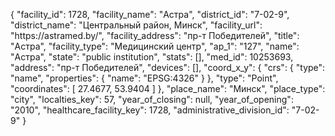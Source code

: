 {
    "facility_id": 1728,
    "facility_name": "Астра",
    "district_id": "7-02-9",
    "district_name": "Центральный район, Минск",
    "facility_url": "https:\/\/astramed.by\/",
    "facility_address": "пр-т Победителей",
    "title": "Астра",
    "facility_type": "Медицинский центр",
    "ap_1": "127",
    "name": "Астра",
    "state": "public institution",
    "stats": [],
    "med_id": 10253693,
    "address": "пр-т Победителей",
    "devices": [],
    "coord_x_y": {
        "crs": {
            "type": "name",
            "properties": {
                "name": "EPSG:4326"
            }
        },
        "type": "Point",
        "coordinates": [
            27.4677,
            53.9404
        ]
    },
    "place_name": "Минск",
    "place_type": "city",
    "localties_key": 57,
    "year_of_closing": null,
    "year_of_opening": "2010",
    "healthcare_facility_key": 1728,
    "administrative_division_id": "7-02-9"
}